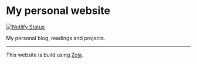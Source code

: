 # My personal website

[![Netlify Status](https://api.netlify.com/api/v1/badges/b1b280e0-ac15-4750-9c17-cae54a3add7a/deploy-status)](https://app.netlify.com/sites/chemaclass/deploys)

My personal blog, readings and projects. 

---

This website is build using [Zola](https://www.getzola.org/documentation/getting-started/overview/).

